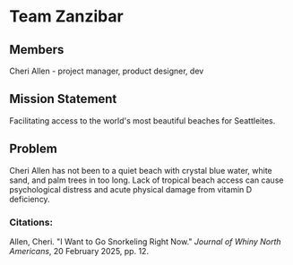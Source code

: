 # Team Zanzibar 

## Members 

Cheri Allen - project manager, product designer, dev

## Mission Statement

Facilitating access to the world's most beautiful beaches for Seattleites.

## Problem

Cheri Allen has not been to a quiet beach with crystal blue water, white sand, and palm trees in too long. Lack of tropical beach access can cause psychological distress and acute physical damage from vitamin D deficiency. 

### Citations:

Allen, Cheri. "I Want to Go Snorkeling Right Now." <i>Journal of Whiny North Americans</i>, 20 February 2025, pp. 12.
